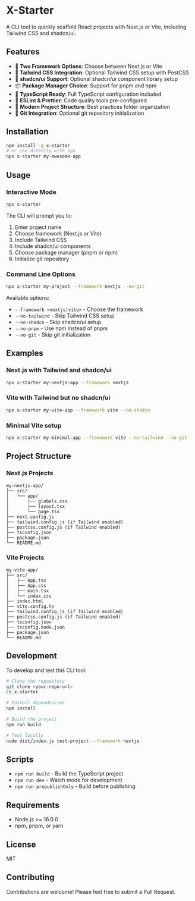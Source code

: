 # X-Starter

A CLI tool to quickly scaffold React projects with Next.js or Vite, including Tailwind CSS and shadcn/ui.

## Features

- 🚀 **Two Framework Options**: Choose between Next.js or Vite
- 🎨 **Tailwind CSS Integration**: Optional Tailwind CSS setup with PostCSS
- 🧩 **shadcn/ui Support**: Optional shadcn/ui component library setup
- 📦 **Package Manager Choice**: Support for pnpm and npm
- 🔧 **TypeScript Ready**: Full TypeScript configuration included
- 🎯 **ESLint & Prettier**: Code quality tools pre-configured
- 📁 **Modern Project Structure**: Best practices folder organization
- 🔀 **Git Integration**: Optional git repository initialization

## Installation

```bash
npm install -g x-starter
# or use directly with npx
npx x-starter my-awesome-app
```

## Usage

### Interactive Mode

```bash
npx x-starter
```

The CLI will prompt you to:

1. Enter project name
2. Choose framework (Next.js or Vite)
3. Include Tailwind CSS
4. Include shadcn/ui components
5. Choose package manager (pnpm or npm)
6. Initialize git repository

### Command Line Options

```bash
npx x-starter my-project --framework nextjs --no-git
```

Available options:

- `--framework <nextjs|vite>` - Choose the framework
- `--no-tailwind` - Skip Tailwind CSS setup
- `--no-shadcn` - Skip shadcn/ui setup
- `--no-pnpm` - Use npm instead of pnpm
- `--no-git` - Skip git initialization

## Examples

### Next.js with Tailwind and shadcn/ui

```bash
npx x-starter my-nextjs-app --framework nextjs
```

### Vite with Tailwind but no shadcn/ui

```bash
npx x-starter my-vite-app --framework vite --no-shadcn
```

### Minimal Vite setup

```bash
npx x-starter my-minimal-app --framework vite --no-tailwind --no-git
```

## Project Structure

### Next.js Projects

```
my-nextjs-app/
├── src/
│   └── app/
│       ├── globals.css
│       ├── layout.tsx
│       └── page.tsx
├── next.config.js
├── tailwind.config.js (if Tailwind enabled)
├── postcss.config.js (if Tailwind enabled)
├── tsconfig.json
├── package.json
└── README.md
```

### Vite Projects

```
my-vite-app/
├── src/
│   ├── App.tsx
│   ├── App.css
│   ├── main.tsx
│   └── index.css
├── index.html
├── vite.config.ts
├── tailwind.config.js (if Tailwind enabled)
├── postcss.config.js (if Tailwind enabled)
├── tsconfig.json
├── tsconfig.node.json
├── package.json
└── README.md
```

## Development

To develop and test this CLI tool:

```bash
# Clone the repository
git clone <your-repo-url>
cd x-starter

# Install dependencies
npm install

# Build the project
npm run build

# Test locally
node dist/index.js test-project --framework nextjs
```

## Scripts

- `npm run build` - Build the TypeScript project
- `npm run dev` - Watch mode for development
- `npm run prepublishOnly` - Build before publishing

## Requirements

- Node.js >= 16.0.0
- npm, pnpm, or yarn

## License

MIT

## Contributing

Contributions are welcome! Please feel free to submit a Pull Request.
